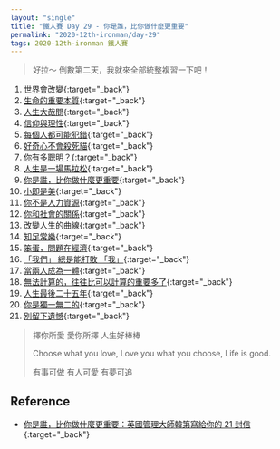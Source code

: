 ```yaml
---
layout: "single"
title: "鐵人賽 Day 29 - 你是誰，比你做什麼更重要"
permalink: "2020-12th-ironman/day-29"
tags: 2020-12th-ironman 鐵人賽
---
```


> 好拉～ 倒數第二天，我就來全部統整複習一下吧！

1. [世界會改變](https://yuting3656.github.io/yutingblog/2020-12th-ironman/day-02){:target="\_back"}
2. [生命的重要本質](https://yuting3656.github.io/yutingblog/2020-12th-ironman/day-03){:target="\_back"}
3. [人生大哉問](https://yuting3656.github.io/yutingblog/2020-12th-ironman/day-04){:target="\_back"}
4. [信仰與理性](https://yuting3656.github.io/yutingblog/2020-12th-ironman/day-05){:target="\_back"}
5. [每個人都可能犯錯](https://yuting3656.github.io/yutingblog/2020-12th-ironman/day-06){:target="\_back"}
6. [好奇心不會殺死貓](https://yuting3656.github.io/yutingblog/2020-12th-ironman/day-07){:target="\_back"}
7. [你有多聰明？](https://yuting3656.github.io/yutingblog/2020-12th-ironman/day-08){:target="\_back"}
8. [人生是一場馬拉松](https://yuting3656.github.io/yutingblog/2020-12th-ironman/day-09){:target="\_back"}
9. [你是誰，比你做什麼更重要](https://yuting3656.github.io/yutingblog/2020-12th-ironman/day-10){:target="\_back"}
10. [小即是美](https://yuting3656.github.io/yutingblog/2020-12th-ironman/day-11){:target="\_back"}
11. [你不是人力資源](https://yuting3656.github.io/yutingblog/2020-12th-ironman/day-12){:target="\_back"}
12. [你和社會的關係](https://yuting3656.github.io/yutingblog/2020-12th-ironman/day-13){:target="\_back"}
13. [改變人生的曲線](https://yuting3656.github.io/yutingblog/2020-12th-ironman/day-14){:target="\_back"}
14. [知足常樂](https://yuting3656.github.io/yutingblog/2020-12th-ironman/day-15){:target="\_back"}
15. [笨蛋，問題在經濟](https://yuting3656.github.io/yutingblog/2020-12th-ironman/day-16){:target="\_back"}
16. [「我們」 總是能打敗 「我」](https://yuting3656.github.io/yutingblog/2020-12th-ironman/day-17){:target="\_back"}
17. [當兩人成為一體](https://yuting3656.github.io/yutingblog/2020-12th-ironman/day-18){:target="\_back"}
18. [無法計算的，往往比可以計算的重要多了](https://yuting3656.github.io/yutingblog/2020-12th-ironman/day-19){:target="\_back"}
19. [人生最後二十五年](https://yuting3656.github.io/yutingblog/2020-12th-ironman/day-20){:target="\_back"}
20. [你是獨一無二的](https://yuting3656.github.io/yutingblog/2020-12th-ironman/day-21){:target="\_back"}
21. [別留下遺憾](https://yuting3656.github.io/yutingblog/2020-12th-ironman/day-22){:target="\_back"}

> 擇你所愛 愛你所擇 人生好棒棒
>
> Choose what you love, Love you what you choose, Life is good.
>
> 有事可做 有人可愛 有夢可追

## Reference

- [你是誰，比你做什麼更重要：英國管理大師韓第寫給你的 21 封信](https://www.books.com.tw/products/0010862692){:target="\_back"}
